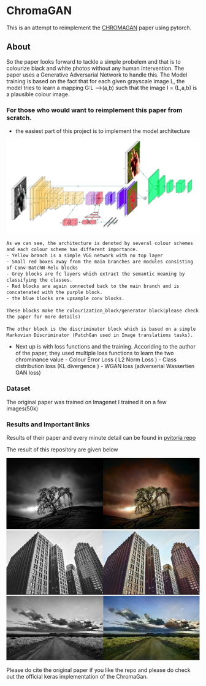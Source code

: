 # ChromaGAN

This is an attempt to reimplement the [CHROMAGAN](https://openaccess.thecvf.com/content_WACV_2020/papers/Vitoria_ChromaGAN_Adversarial_Picture_Colorization_with_Semantic_Class_Distribution_WACV_2020_paper.pdf) paper using pytorch.


## About

So the paper looks forward to tackle a simple probelem and that is to colourize black and white photos without any human intervention. The paper uses a Generative Adversarial Network to handle this. The Model training is based on the fact that for each given grayscale image L, the model tries to learn a mapping G:L -->(a,b) such that the image I = (L,a,b) is a plausible colour image. 

### For those who would want to reimplement this paper from scratch. 

- the easiest part of this project is to implement the model architecture

![Architecture](/images/1.png)

    As we can see, the architecture is denoted by several colour schemes and each colour scheme has different importance.
    - Yellow branch is a simple VGG network with no top layer
    - Small red boxes away from the main branches are modules consisting of Conv-BatchN-Relu blocks
    - Grey blocks are fc layers which extract the semantic meaning by classifying the classes.
    - Red blocks are again connected back to the main branch and is concatenated with the purple block.
    - the blue blocks are upsample conv blocks. 

    These blocks make the colourization_block/generator block(please check the paper for more details)

    The other block is the discriminator block which is based on a simple Markovian Discriminator (PatchGan used in Image translations tasks).

- Next up is with loss functions and the training.
        Accoriding to the author of the paper, they used multiple loss functions to learn the two chrominance value
          - Colour Error Loss ( L2 Norm Loss )
          - Class distribution loss (KL divergence )
          - WGAN loss (adverserial Wassertien GAN loss)
        
### Dataset
The original paper was trained on Imagenet
I trained it on a few images(50k)

### Results and Important links 

Results of their paper and every minute detail can be found in [pvitoria repo](https://github.com/pvitoria/ChromaGAN)

The result of this repository are given below

![1](/images/2.png)
![1](/images/3.png)
![1](/images/4.png)

<bold>Please do cite the original paper if you like the repo and please do check out the official keras implementation of the ChromaGan.</bold>


